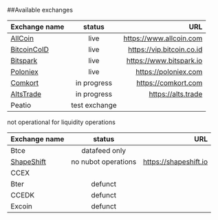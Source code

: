 ##Available exchanges

| Exchange name        | status   |  URL |
| ------------- |:-------------:| -------------:| 
| [AllCoin](https://www.allcoin.com)    | live  |  https://www.allcoin.com |
| [BitcoinCoID](https://vip.bitcoin.co.id)    | live  |  https://vip.bitcoin.co.id |
| [Bitspark](https://www.bitspark.io)    | live  |  https://www.bitspark.io |
| [Poloniex](https://poloniex.com)    | live  |  https://poloniex.com |
| [Comkort](https://comkort.com)    | in progress  |  https://comkort.com |
| [AltsTrade](https://alts.trade)    | in progress  |  https://alts.trade |
| Peatio    | test exchange  |   |

not operational for liquidity operations

| Exchange name        | status   |  URL |
| ------------- |:-------------:| -------------:| 
| Btce    | datafeed only  |   |
| [ShapeShift](https://shapeshift.io)    | no nubot operations  | https://shapeshift.io  |
| CCEX    |   |   |
| Bter    | defunct  |   |
| CCEDK    | defunct  |   |
| Excoin    | defunct  |   |

